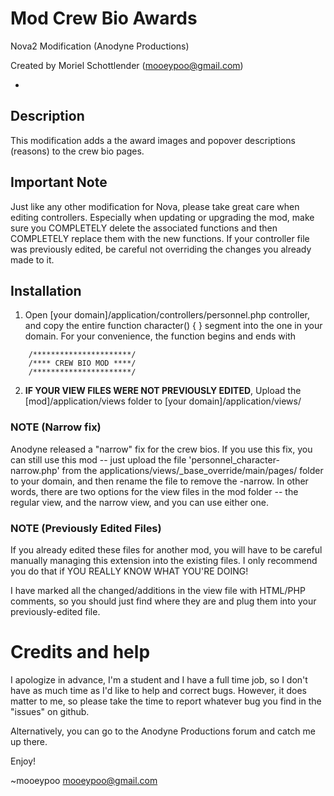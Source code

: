 Mod Crew Bio Awards
====================
Nova2 Modification (Anodyne Productions)

Created by Moriel Schottlender (mooeypoo@gmail.com)

-

## Description
This modification adds a the award images and popover descriptions (reasons) to the crew bio pages.

## Important Note
Just like any other modification for Nova, please take great care when editing controllers. Especially when updating or upgrading the mod, make sure you COMPLETELY delete the associated functions and then COMPLETELY replace them with the new functions.
If your controller file was previously edited, be careful not overriding the changes you already made to it.

## Installation

1. Open [your domain]/application/controllers/personnel.php controller, and copy the entire function character() { } segment into the one in your domain. For your convenience, the function begins and ends with

```
	/**********************/
	/**** CREW BIO MOD ****/
	/**********************/
```

2. **IF YOUR VIEW FILES WERE NOT PREVIOUSLY EDITED**, Upload the [mod]/application/views folder to [your domain]/application/views/

### NOTE (Narrow fix)
Anodyne released a "narrow" fix for the crew bios. If you use this fix, you can still use this mod -- just upload the file 'personnel_character-narrow.php' from the applications/views/_base_override/main/pages/ folder to your domain, and then rename the file to remove the -narrow.
In other words, there are two options for the view files in the mod folder -- the regular view, and the narrow view, and you can use either one.

### NOTE (Previously Edited Files)
If you already edited these files for another mod, you will have to be careful manually managing this extension into the existing files. I only recommend you do that if YOU REALLY KNOW WHAT YOU'RE DOING! 

I have marked all the changed/additions in the view file with HTML/PHP comments, so you should just find where they are and plug them into your previously-edited file.

Credits and help
================
I apologize in advance, I'm a student and I have a full time job, so I don't have as much time as I'd like to help and correct bugs. However, it does matter to me, so please take the time to report whatever bug you find in the "issues" on github.

Alternatively, you can go to the Anodyne Productions forum and catch me up there.

Enjoy!

~mooeypoo
mooeypoo@gmail.com